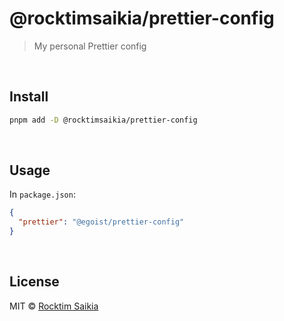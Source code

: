 # @rocktimsaikia/prettier-config

> My personal Prettier config
<br/>

## Install

```sh
pnpm add -D @rocktimsaikia/prettier-config
```
<br/>

## Usage

In `package.json`:

```json
{
  "prettier": "@egoist/prettier-config"
}
```
<br/>

## License

MIT &copy; [Rocktim Saikia](http://rocktimsaikia.dev)
